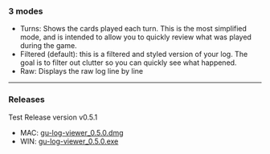 
### 3 modes
- Turns: Shows the cards played each turn. This is the most simplified mode, and is intended to allow you to quickly review what was played during the game.
- Filtered (default): this is a filtered and styled version of your log. The goal is to filter out clutter so you can quickly see what happened.
- Raw: Displays the raw log line by line

---
### Releases
Test Release version v0.5.1

- MAC: [gu-log-viewer_0.5.0.dmg](https://github.com/thirdman/gulog/releases/download/v0.5.1/gu-log-viewer_0.5.0.exe)
- WIN: [gu-log-viewer_0.5.0.exe](https://github.com/thirdman/gulog/releases/download/v0.5.1/gu-log-viewer_0.5.0.exe)
